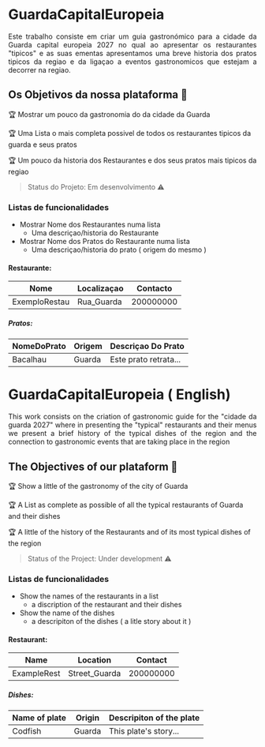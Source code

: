 # GuardaCapitalEuropeia

<p align="justify"> Este trabalho consiste em criar um guia gastronómico para a cidade da Guarda capital europeia 2027 no qual ao apresentar os restaurantes "tipicos" e as suas ementas apresentamos uma breve historia dos pratos tipicos da regiao e da ligaçao a eventos gastronomicos que estejam a decorrer na regiao. </p>


## Os Objetivos da nossa plataforma :checkered_flag:

:trophy: Mostrar um pouco da gastronomia do da cidade da Guarda

:trophy: Uma Lista o mais completa possivel de todos os restaurantes tipicos da guarda e seus pratos

:trophy: Um pouco da historia dos Restaurantes e dos seus pratos mais tipicos da regiao


> Status do Projeto: Em desenvolvimento :warning:

### Listas de funcionalidades
- Mostrar Nome dos Restaurantes numa lista
    - Uma descriçao/historia do Restaurante 
- Mostrar Nome dos Pratos do Restaurante numa lista
    - Uma descriçao/historia do prato ( origem do mesmo )

#### Restaurante: 
|Nome|Localizaçao|Contacto|
| -------- | -------- | -------- |
|ExemploRestau|Rua_Guarda|200000000|

##### Pratos: 
|NomeDoPrato|Origem|Descriçao Do Prato|
| -------- | -------- | -------- |
|Bacalhau|Guarda|Este prato retrata...|


# GuardaCapitalEuropeia ( English)

<p align="justify"> This work consists on the criation of gastronomic guide for the "cidade da guarda 2027" where in presenting the "typical" restaurants and their menus we present a brief history of the typical dishes of the region and the connection to gastronomic events that are taking place in the region </p>


## The Objectives of our plataform :checkered_flag:

:trophy: Show a little of the gastronomy of the city of Guarda

:trophy: A List as complete as possible of all the typical restaurants of Guarda and their dishes

:trophy: A little of the history of the Restaurants and of its most typical dishes of the region


> Status of the Project: Under development :warning:

### Listas de funcionalidades
- Show the names of the restaurants in a list
    - a discription of the restaurant and their dishes
- Show the name of the dishes
    - a descripiton of the dishes ( a litle story about it )
    
#### Restaurant: 
|Name|Location|Contact|
| -------- | -------- | -------- |
|ExampleRest|Street_Guarda|200000000|

##### Dishes: 
|Name of plate |Origin |Descripiton of the plate|
| -------- | -------- | -------- |
|Codfish|Guarda|This plate's story...|

